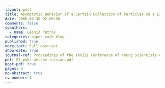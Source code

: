 ```yaml
---
layout: post
title: Asymptotic Behavior of a Certain Collection of Particles on a Line Under Synchronization
date: 2006-04-30 02:00:00
comments: false
coauthors:
  - name: Leonid Petrov
categories: paper math blog
published: true
more-text: Full abstract
show-date: true
journal-ref: Proceedings of the XXVIII Conference of Young Scientists of Department of Mechanics and Mathematics of the Lomonosov Moscow State University (2006), 152-156, in Russian
pdf: 01-publ-petrov-russian.pdf
post-pdf: true
pages: 4
no-abstract: true
cv-number: 1
---
```

